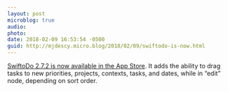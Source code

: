 ```yaml
---
layout: post
microblog: true
audio: 
photo: 
date: 2018-02-09 16:53:54 -0500
guid: http://mjdescy.micro.blog/2018/02/09/swiftodo-is-now.html
---
```

[SwiftoDo 2.7.2 is now available in the App Store](https://itunes.apple.com/us/app/swiftodo-task-list-for-todo.txt/id1073798440?ls=1&mt=8). It adds the ability to drag tasks to new priorities, projects, contexts, tasks, and dates, while in “edit” node, depending on sort order.
